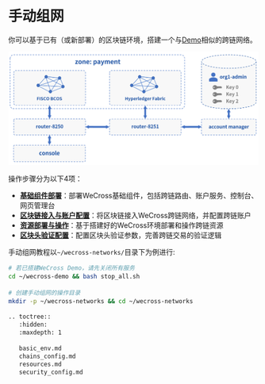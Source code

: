 # 手动组网

你可以基于已有（或新部署）的区块链环境，搭建一个与[Demo](../demo/demo.md)相似的跨链网络。

![](../../images/tutorial/demo.png)

操作步骤分为以下4项：

- **[基础组件部署](./basic_env.md)**：部署WeCross基础组件，包括跨链路由、账户服务、控制台、网页管理台
- **[区块链接入与账户配置](./chains_config.md)**：将区块链接入WeCross跨链网络，并配置跨链账户
- **[资源部署与操作](./resources.md)**：基于搭建好的WeCross环境部署和操作跨链资源
- **[区块头验证配置](./security_config.md)**：配置区块头验证参数，完善跨链交易的验证逻辑

手动组网教程以`~/wecross-networks/`目录下为例进行:

``` bash
# 若已搭建WeCross Demo，请先关闭所有服务
cd ~/wecross-demo && bash stop_all.sh

# 创建手动组网的操作目录
mkdir -p ~/wecross-networks && cd ~/wecross-networks
```

```eval_rst
.. toctree::
   :hidden:
   :maxdepth: 1
   
   basic_env.md
   chains_config.md
   resources.md
   security_config.md
```
